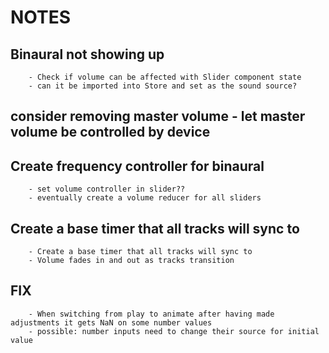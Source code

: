 # NOTES

## Binaural not showing up
  
        - Check if volume can be affected with Slider component state
        - can it be imported into Store and set as the sound source?
  
## consider removing master volume - let master volume be controlled by device

## Create frequency controller for binaural

        - set volume controller in slider??
        - eventually create a volume reducer for all sliders

## Create a base timer that all tracks will sync to

        - Create a base timer that all tracks will sync to
        - Volume fades in and out as tracks transition


## FIX 

        - When switching from play to animate after having made adjustments it gets NaN on some number values
        - possible: number inputs need to change their source for initial value
